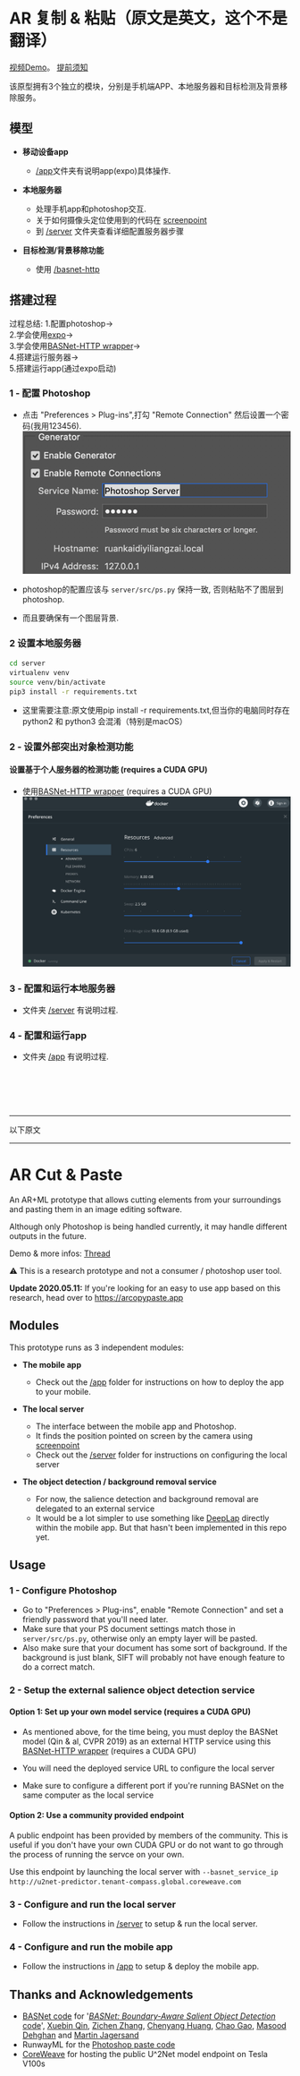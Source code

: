 # AR 复制 & 粘贴（原文是英文，这个不是翻译）

[视频Demo](https://www.bilibili.com/video/BV1dA411q7o5)。
[提前须知](https://blog.csdn.net/one_hwx/article/details/106611103)

该原型拥有3个独立的模块，分别是手机端APP、本地服务器和目标检测及背景移除服务。

## 模型

- **移动设备app**

  - [/app](/app)文件夹有说明app(expo)具体操作.

- **本地服务器**

  - 处理手机app和photoshop交互.
  - 关于如何摄像头定位使用到的代码在 [screenpoint](https://github.com/cyrildiagne/screenpoint)
  - 到 [/server](/server) 文件夹查看详细配置服务器步骤

- **目标检测/背景移除功能**

  - 使用 [/basnet-http](/basnet-http)

## 搭建过程
过程总结: 1.配置photoshop-> <br/>
2.学会使用[expo](https://expo.io/learn)-> <br/>
3.学会使用[BASNet-HTTP wrapper](https://github.com/cyrildiagne/basnet-http)-> <br/>
4.搭建运行服务器-> <br/> 
5.搭建运行app(通过expo启动)

### 1 - 配置 Photoshop

- 点击 "Preferences > Plug-ins",打勾 "Remote Connection" 然后设置一个密码(我用123456).
![photoShopSetting](https://github.com/122537067/ar-cutpaste/blob/master/readmeImg/photoshopSetting.png)  

- photoshop的配置应该与 ```server/src/ps.py``` 保持一致, 否则粘贴不了图层到photoshop.

- 而且要确保有一个图层背景. 


### 2 设置本地服务器

```bash
cd server
virtualenv venv
source venv/bin/activate
pip3 install -r requirements.txt
``` 
- 这里需要注意:原文使用pip install -r requirements.txt,但当你的电脑同时存在python2 和 python3 会混淆（特别是macOS）


### 2 - 设置外部突出对象检测功能

####  设置基于个人服务器的检测功能 (requires a CUDA GPU)

- 使用[BASNet-HTTP wrapper](/basnet-http) (requires a CUDA GPU)
![Docker](https://github.com/122537067/ar-cutpaste/blob/master/readmeImg/dockerMsg.png)

### 3 - 配置和运行本地服务器

- 文件夹 [/server](/server) 有说明过程.

### 4 - 配置和运行app

- 文件夹 [/app](/app) 有说明过程.

<br/><br/><br/><br/>
___
以下原文
___
# AR Cut & Paste

An AR+ML prototype that allows cutting elements from your surroundings and pasting them in an image editing software.

Although only Photoshop is being handled currently, it may handle different outputs in the future.

Demo & more infos: [Thread](https://twitter.com/cyrildiagne/status/1256916982764646402)

⚠️ This is a research prototype and not a consumer / photoshop user tool.

**Update 2020.05.11:** If you're looking for an easy to use app based on this research, head over to https://arcopypaste.app

## Modules

This prototype runs as 3 independent modules:

- **The mobile app**

  - Check out the [/app](/app) folder for instructions on how to deploy the app to your mobile.

- **The local server**

  - The interface between the mobile app and Photoshop.
  - It finds the position pointed on screen by the camera using [screenpoint](https://github.com/cyrildiagne/screenpoint)
  - Check out the [/server](/server) folder for instructions on configuring the local server

- **The object detection / background removal service**

  - For now, the salience detection and background removal are delegated to an external service
  - It would be a lot simpler to use something like [DeepLap](https://github.com/shaqian/tflite-react-native) directly within the mobile app. But that hasn't been implemented in this repo yet.

## Usage

### 1 - Configure Photoshop

- Go to "Preferences > Plug-ins", enable "Remote Connection" and set a friendly password that you'll need later.
- Make sure that your PS document settings match those in ```server/src/ps.py```, otherwise only an empty layer will be pasted.
- Also make sure that your document has some sort of background. If the background is just blank, SIFT will probably not have enough feature to do a correct match.

<!--
### 2) Setup the local server

```bash
virtualenv venv
source venv/bin/activate
pip install -r requirements.txt
``` -->

### 2 - Setup the external salience object detection service

#### Option 1: Set up your own model service (requires a CUDA GPU)

- As mentioned above, for the time being, you must deploy the
BASNet model (Qin & al, CVPR 2019) as an external HTTP service using this [BASNet-HTTP wrapper](https://github.com/cyrildiagne/basnet-http) (requires a CUDA GPU)

- You will need the deployed service URL to configure the local server

- Make sure to configure a different port if you're running BASNet on the same computer as the local service

#### Option 2: Use a community provided endpoint

A public endpoint has been provided by members of the community. This is useful if you don't have your own CUDA GPU or do not want to go through the process of running the servce on your own.

Use this endpoint by launching the local server with `--basnet_service_ip http://u2net-predictor.tenant-compass.global.coreweave.com`

### 3 - Configure and run the local server

- Follow the instructions in [/server](/server) to setup & run the local server.

### 4 - Configure and run the mobile app

- Follow the instructions in [/app](/app) to setup & deploy the mobile app.

## Thanks and Acknowledgements

- [BASNet code](https://github.com/NathanUA/BASNet) for '[*BASNet: Boundary-Aware Salient Object Detection*](http://openaccess.thecvf.com/content_CVPR_2019/html/Qin_BASNet_Boundary-Aware_Salient_Object_Detection_CVPR_2019_paper.html) [code](https://github.com/NathanUA/BASNet)', [Xuebin Qin](https://webdocs.cs.ualberta.ca/~xuebin/), [Zichen Zhang](https://webdocs.cs.ualberta.ca/~zichen2/), [Chenyang Huang](https://chenyangh.com/), [Chao Gao](https://cgao3.github.io/), [Masood Dehghan](https://sites.google.com/view/masoodd) and [Martin Jagersand](https://webdocs.cs.ualberta.ca/~jag/)
- RunwayML for the [Photoshop paste code](https://github.com/runwayml/RunwayML-for-Photoshop/blob/master/host/index.jsx)
- [CoreWeave](https://www.coreweave.com) for hosting the public U^2Net model endpoint on Tesla V100s
